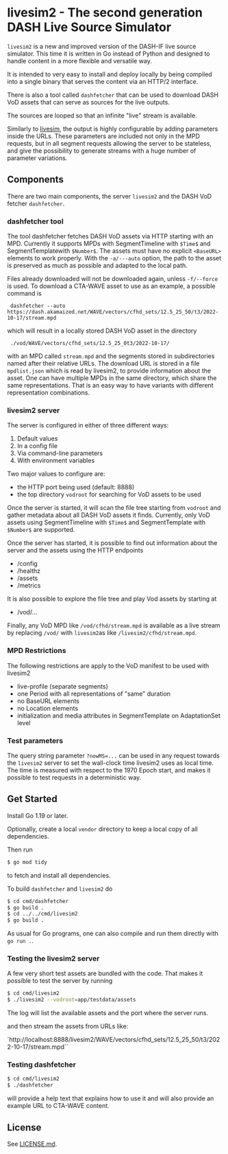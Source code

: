 # livesim2 - The second generation DASH Live Source Simulator

`livesim2` is a new and improved version of the DASH-IF live source simulator.
This time it is written in Go instead of Python and designed to handle
content in a more flexible and versatile way.

It is intended to very easy to install and deploy locally by being compiled
into a single binary that serves the content via an HTTP/2 interface.

There is also a tool called `dashfetcher` that can be used to download
DASH VoD assets that can serve as sources for the live outputs.

The sources are looped so that an infinite "live" stream is available.

Similarly to [livesim](https://github.com/dash-Industry-Forum/dash-live-source-simulator),
the output is highly configurable by adding parameters inside the URLs.
These parameters are included not only in the MPD requests, but in
all segment requests allowing the server to be stateless, and
give the possibility to generate streams with a huge number of
parameter variations.

## Components

There are two main components, the server `livesim2` and the DASH VoD fetcher
`dashfetcher`.

### dashfetcher tool

The tool dashfetcher fetches DASH VoD assets via HTTP starting with an MPD.
Currently it supports MPDs with SegmentTimeline with `$Time$` and
SegmentTemplatewith `$Number$`. The assets must have no explicit `<BaseURL>` elements to
work properly. With the `-a/---auto` option, the path to the asset is preserved
as much as possible and adapted to the local path.

Files already downloaded will not be downloaded again, unless `-f/--force` is
used. To download a CTA-WAVE asset to use as an example, a possible command is

     dashfetcher --auto https://dash.akamaized.net/WAVE/vectors/cfhd_sets/12.5_25_50/t3/2022-10-17/stream.mpd

which will result in a locally stored DASH VoD asset in the directory

     ./vod/WAVE/vectors/cfhd_sets/12.5_25_0t3/2022-10-17/

with an MPD called `stream.mpd` and the segments stored in subdirectories named after their relative
URLs. The download URL is stored in a file `mpdlist.json` which is read by livesim2, to provide
information about the asset.
One can have multiple MPDs in the same directory, which share the same representations.
That is an easy way to have variants with different representation combinations.

### livesim2 server

The server is configured in either of three different ways:

1. Default values
2. In a config file
3. Via command-line parameters
4. With environment variables

Two major values to configure are:

* the HTTP port being used (default: 8888)
* the top directory `vodroot` for searching for VoD assets to be used

Once the server is started, it will scan the file tree starting from
`vodroot` and gather metadata about all DASH VoD assets it finds.
Currently, only VoD assets using SegmentTimeline with `$Time$` and
SegmentTemplate with `$Number$`  are supported.

Once the server has started, it is possible to find out information about the server and the assets using the HTTP endpoints

* /config
* /healthz
* /assets
* /metrics

It is also possible to explore the file tree and play Vod assets by starting at

* /vod/...

Finally, any VoD MPD like `/vod/cfhd/stream.mpd` is available as a live stream by replacing `/vod/` with `livesim2`as like `/livesim2/cfhd/stream.mpd`.

### MPD Restrictions

The following restrictions are apply to the VoD manifest to be used with livesim2

* live-profile (separate segments)
* one Period with all representations of "same" duration
* no BaseURL elements
* no Location elements
* initialization and media attributes in SegmentTemplate on AdaptationSet level

### Test parameters

The query string parameter `?nowMS=...` can be used in any request towards the `livesim2` server
to set the wall-clock time livesim2 uses as local time. The time is measured with respect to
the 1970 Epoch start, and makes it possible to test requests in a deterministic way.

## Get Started
Install Go 1.19 or later.

Optionally, create a local `vendor` directory to keep a local copy of
all dependencies.

Then run

```sh
$ go mod tidy
```

to fetch and install all dependencies.

To build `dashfetcher` and `livesim2` do

```sh
$ cd cmd/dashfetcher
$ go build .
$ cd ../../cmd/livesim2
$ go build .
````

As usual for Go programs, one can also compile and run them directly with `go run .`.

### Testing the livesim2 server

A few very short test assets are bundled with the code.
That makes it possible to test the server by running

```sh
$ cd cmd/livesim2
$ ./livesim2 --vodroot=app/testdata/assets
```

The log will list the available assets and the port where the server runs.

and then stream the assets from URLs like:

`http://localhost:8888/livesim2/WAVE/vectors/cfhd_sets/12.5_25_50/t3/2022-10-17/stream.mpd``

### Testing dashfetcher

```sh
$ cd cmd/livesim2
$ ./dashfetcher
```

will provide a help text that explains how to use it and will also provide an example URL
to CTA-WAVE content.

## License

See [LICENSE.md](LICENSE.md).
